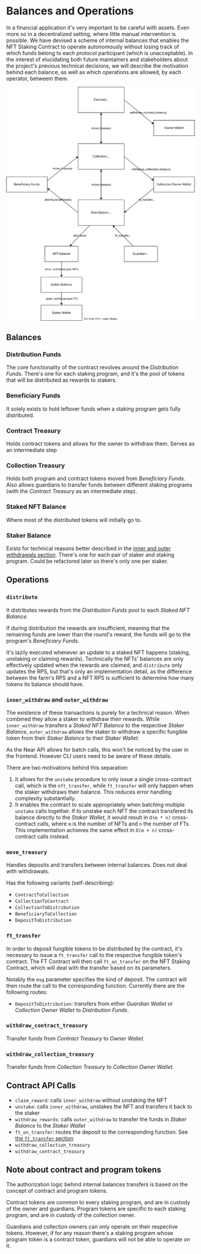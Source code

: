 # Balances and Operations

In a financial application it's very important to be careful with assets. Even more so in a decentralized setting, where little manual intervention is possible. We have devised a scheme of internal balances that enables the NFT Staking Contract to operate autonomously without losing track of which funds belong to each protocol participant (which is unacceptable). In the interest of elucidating both future maintainers and stakeholders about the project's previous technical decisions, we will describe the motivation behind each balance, as well as which operations are allowed, by each operator, betweem them.

![Intricate diagram detailing the contracts treasuries and funds. Boxes denote balances and arrows the transactions between them](./balances_and_operations_diagram.svg)

## Balances
### Distribution Funds
The core functionality of the contract revolves around the *Distribution Funds*. There's one for each staking program, and it's the pool of tokens that will be distributed as rewards to stakers.

### Beneficiary Funds
It solely exists to hold leftover funds when a staking program gets fully distributed.

### Contract Treasury
Holds contract tokens and allows for the owner to withdraw them. Serves as an intermediate step

### Collection Treasury
Holds both program and contract tokens moved from *Beneficiary Funds*. Also allows guardians to transfer funds between different staking programs (with the *Contract Treasury* as an intermediate step).

### Staked NFT Balance
Where most of the distributed tokens will initially go to.

### Staker Balance
Exists for technical reasons better described in the [inner and outer withdrawals section](#inner_withdraw-and-outer_withdraw). There's one for each pair of staker and staking program. Could be refactored later so there's only one per staker.

## Operations
### `distribute`

It distributes rewards from the *Distribution Funds* pool to each *Staked NFT Balance*.

If during distribution the rewards are insufficient, meaning that the remaining funds are lower than the round's reward, the funds will go to the program's *Beneficiary Funds*.

It's lazily executed whenever an update to a staked NFT happens (staking, unstaking or claiming rewards). Technically the NFTs' balances are only effectively updated when the rewards are claimed, and `distribute` only updates the RPS, but that's only an implementation detail, as the difference between the farm's RPS and a NFT RPS is sufficient to determine how many tokens its balance should have.

### `inner_withdraw` and `outer_withdraw`

The existence of these transactions is purely for a technical reason. When combined they allow a staker to withdraw their rewards. While `inner_withdraw` transfers a *Staked NFT Balance* to the respective *Staker Balance*, `outer_withdraw` allows the staker to withdraw a specific fungible token from their *Staker Balance* to their *Staker Wallet*.

As the Near API allows for batch calls, this won't be noticed by the user in the frontend. However CLI users need to be aware of these details.

There are two motivations behind this separation:
1. It allows for the `unstake` procedure to only issue a single cross-contract call, which is the `nft_transfer`, while `ft_transfer` will only happen when the staker withdraws their balance. This reduces error handling complexity substantially.
2. It enables the contract to scale appropriately when batching multiple `unstake` calls together. If to unstake each NFT the contract transfered its balance directly to the *Staker Wallet*, it would result in `O(m * n)` cross-contract calls, where `m` is the number of NFTs and `n` the number of FTs. This implementation achieves the same effect in `O(m + n)` cross-contract calls instead.

### `move_treasury`

Handles deposits and transfers between internal balances. Does not deal with withdrawals.

Has the following variants (self-describing):
- `ContractToCollection`
- `CollectionToContract`
- `CollectionToDistribution`
- `BeneficiaryToCollection`
- `DepositToDistribution`

### `ft_transfer`

In order to deposit fungible tokens to be distributed by the contract, it's necessary to issue a `ft_transfer` call to the respective fungible token's contract. The FT Contract will then call `ft_on_transfer` on the NFT Staking Contract, which will deal with the transfer based on its parameters.

Notably the `msg` parameter specifies the kind of deposit. The contract will then route the call to the corresponding function. Currently there are the following routes:
- `DepositToDistribution`: transfers from either *Guardian Wallet* or *Collection Owner Wallet* to *Distribution Funds*.

### `withdraw_contract_treasury`

Transfer funds from *Contract Treasury* to *Owner Wallet*.

### `withdraw_collection_treasury`

Transfer funds from *Collection Treasury* to *Collection Owner Wallet*.

## Contract API Calls

- `claim_reward`: calls `inner_withdraw` without unstaking the NFT
- `unstake`: calls `inner_withdraw`, unstakes the NFT and transfers it back to the staker
- `withdraw_rewards`: calls `outer_withdraw` to transfer the funds in *Staker Balance* to the *Staker Wallet*
- `ft_on_transfer`: routes the deposit to the corresponding function. See [the `ft_transfer` section](#ft_transfer)
- `withdraw_collection_treasury`
- `withdraw_contract_treasury`

## Note about contract and program tokens
The authorization logic behind internal balances transfers is based on the concept of contract and program tokens.

Contract tokens are common to every staking program, and are in custody of the owner and guardians. Program tokens are specific to each staking program, and are in custody of the collection owner.

Guardians and collection owners can only operate on their respective tokens. However, if for any reason there's a staking program whose program token is a contract token, guardians will not be able to operate on it.
